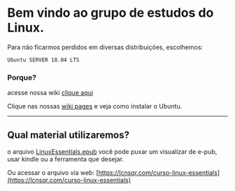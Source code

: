 # Bem vindo ao grupo de estudos do Linux.

Para não ficarmos perdidos em diversas distribuições, escolhemos:

`Ubuntu SERVER 18.04 LTS`

### Porque?
acesse nossa wiki [clique aqui](https://github.com/UnivespTeam/Linux/wiki/Qual-distribui%C3%A7%C3%A3o-vamos-usar%3F)


Clique nas nossas [wiki pages](https://github.com/UnivespTeam/Linux/wiki) e veja como instalar o Ubuntu.

------------

## Qual material utilizaremos?

o arquivo [LinuxEssentials.epub](https://github.com/UnivespTeam/Linux/blob/master/LinuxEssentials.epub "LinuxEssentials.epub") você pode puxar um visualizar de e-pub, usar kindle ou a ferramenta que desejar.

Ou acessar o arquivo via web:
[https://lcnsqr.com/curso-linux-essentials](https://lcnsqr.com/curso-linux-essentials)
